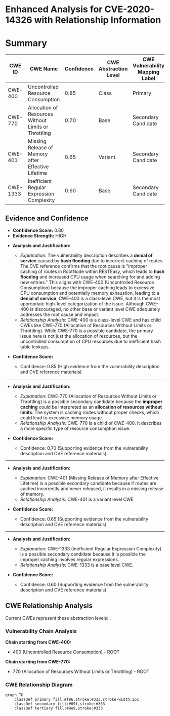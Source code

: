 # Enhanced Analysis for CVE-2020-14326 with Relationship Information

# Summary
| CWE ID | CWE Name | Confidence | CWE Abstraction Level | CWE Vulnerability Mapping Label | CWE-Vulnerability Mapping Notes |
|---|---|---|---|---|---|
| CWE-400 | Uncontrolled Resource Consumption | 0.85 | Class | Primary | Allowed-with-Review |
| CWE-770 | Allocation of Resources Without Limits or Throttling | 0.70 | Base | Secondary Candidate | Allowed |
| CWE-401 | Missing Release of Memory after Effective Lifetime | 0.65 | Variant | Secondary Candidate | Allowed |
| CWE-1333 | Inefficient Regular Expression Complexity | 0.60 | Base | Secondary Candidate | Allowed |

## Evidence and Confidence

*   **Confidence Score:** 0.80
*   **Evidence Strength:** HIGH

- **Analysis and Justification:**
  - *Explanation:* The vulnerability description describes a **denial of service** caused by **hash flooding** due to incorrect caching of routes. The CVE reference confirms that the root cause is "improper caching of routes in RootNode within RESTEasy, which leads to **hash flooding** and increased CPU usage when searching for and adding new entries." This aligns with CWE-400 (Uncontrolled Resource Consumption) because the improper caching leads to excessive CPU consumption and potentially memory exhaustion, leading to a **denial of service**. CWE-400 is a class-level CWE, but it is the most appropriate high-level categorization of the issue. Although CWE-400 is discouraged, no other base or variant level CWE adequately addresses the root cause and impact.
  - *Relationship Analysis:* CWE-400 is a class-level CWE and has child CWEs like CWE-770 (Allocation of Resources Without Limits or Throttling). While CWE-770 is a possible candidate, the primary issue here is not just the allocation of resources, but the uncontrolled consumption of CPU resources due to inefficient hash table lookups.

- **Confidence Score:**
  - Confidence: 0.85 (High evidence from the vulnerability description and CVE reference materials)

---
- **Analysis and Justification:**
  - *Explanation:* CWE-770 (Allocation of Resources Without Limits or Throttling) is a possible secondary candidate because the **improper caching** could be interpreted as an **allocation of resources without limits**. The system is caching routes without proper checks, which could lead to excessive memory usage.
  - *Relationship Analysis:* CWE-770 is a child of CWE-400. It describes a more specific type of resource consumption issue.

- **Confidence Score:**
  - Confidence: 0.70 (Supporting evidence from the vulnerability description and CVE reference materials)

---
- **Analysis and Justification:**
  - *Explanation:* CWE-401 (Missing Release of Memory after Effective Lifetime) is a possible secondary candidate because if routes are cached incorrectly and never released, it results in a missing release of memory.
  - *Relationship Analysis:* CWE-401 is a variant level CWE

- **Confidence Score:**
  - Confidence: 0.65 (Supporting evidence from the vulnerability description and CVE reference materials)

---
- **Analysis and Justification:**
  - *Explanation:* CWE-1333 (Inefficient Regular Expression Complexity) is a possible secondary candidate because it is possible the improper caching involves regular expressions.
  - *Relationship Analysis:* CWE-1333 is a base level CWE.

- **Confidence Score:**
  - Confidence: 0.60 (Supporting evidence from the vulnerability description and CVE reference materials)


## CWE Relationship Analysis

Current CWEs represent these abstraction levels: .


### Vulnerability Chain Analysis

**Chain starting from CWE-400:**
- 400 (Uncontrolled Resource Consumption) - ROOT


**Chain starting from CWE-770:**
- 770 (Allocation of Resources Without Limits or Throttling) - ROOT



### CWE Relationship Diagram

```mermaid
graph TD
    classDef primary fill:#f96,stroke:#333,stroke-width:2px
    classDef secondary fill:#69f,stroke:#333
    classDef tertiary fill:#9e9,stroke:#333
```
